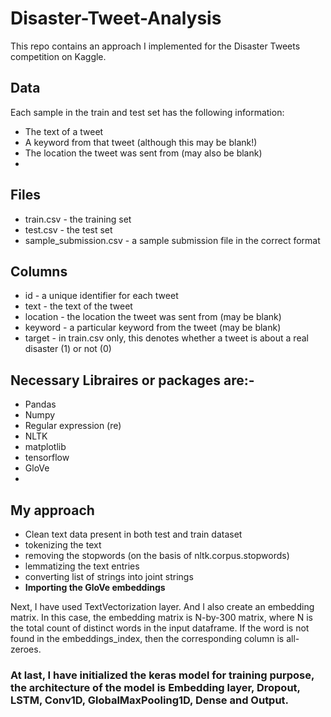 # Disaster-Tweet-Analysis
This repo contains an approach I implemented for the Disaster Tweets competition on Kaggle. 
## Data
Each sample in the train and test set has the following information:

- The text of a tweet
- A keyword from that tweet (although this may be blank!)
- The location the tweet was sent from (may also be blank)
-
## Files
- train.csv - the training set
- test.csv - the test set
- sample_submission.csv - a sample submission file in the correct format
## Columns
- id - a unique identifier for each tweet
- text - the text of the tweet
- location - the location the tweet was sent from (may be blank)
- keyword - a particular keyword from the tweet (may be blank)
- target - in train.csv only, this denotes whether a tweet is about a real disaster (1) or not (0)

## Necessary Libraires or packages are:-
- Pandas
- Numpy
- Regular expression (re)
- NLTK
- matplotlib
- tensorflow
- GloVe
-
## My approach
- Clean text data present in both test and train dataset
- tokenizing the text
- removing the stopwords (on the basis of  nltk.corpus.stopwords)
- lemmatizing the text entries
- converting list of strings into joint strings
- <b>Importing the GloVe embeddings</b>

Next, I have used TextVectorization layer. And I also create an embedding matrix. In this case, the embedding matrix is N-by-300 matrix, where N is the total count of distinct words in the input dataframe. If the word is not found in the embeddings_index, then the corresponding column is all-zeroes.

### At last, I have initialized the keras model for training purpose, the architecture of the model is Embedding layer, Dropout, LSTM, Conv1D, GlobalMaxPooling1D, Dense and Output.
